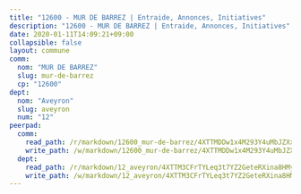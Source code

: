 ```yaml
---
title: "12600 - MUR DE BARREZ | Entraide, Annonces, Initiatives"
description: "12600 - MUR DE BARREZ | Entraide, Annonces, Initiatives"
date: 2020-01-11T14:09:21+09:00
collapsible: false
layout: commune
comm:
  nom: "MUR DE BARREZ"
  slug: mur-de-barrez
  cp: "12600"
dept:
  nom: "Aveyron"
  slug: aveyron
  num: "12"
peerpad:
  comm:
    read_path: /r/markdown/12600_mur-de-barrez/4XTTMDDw1x4M293Y4uMbJZXxAFkLifoAowtWuMdupkMTK3jqn
    write_path: /w/markdown/12600_mur-de-barrez/4XTTMDDw1x4M293Y4uMbJZXxAFkLifoAowtWuMdupkMTK3jqn-K3TgUgfbrXjVvW2TrfARjRa6tV7cZgvgHH264qntBR7ezPu3cnW1PsdtHvyXYnf37FPvBwn8hJnJy6Rgg46t2PJu9QGKmho6sHDCXNwxYADQGD8c1DSEWNRmkE49W78CJU7sM7Y8
  dept:
    read_path: /r/markdown/12_aveyron/4XTTM3CFrTYLeq3t7YZ2GeteRXina8HMy585xLdATaEm28gJq
    write_path: /w/markdown/12_aveyron/4XTTM3CFrTYLeq3t7YZ2GeteRXina8HMy585xLdATaEm28gJq-K3TgUfu3tdsvnJNzfCjLcQBm4uQ83gag77qnaAo9pjUvbpQyfAVAxJdyULKffeJFVcGHHVraYZNVQhiGBeBUKBFLy2Vr8dapgU6tQCmoJQ6dgnoqRGmK9bSxqhW9VArfxRuTPcgV
---
```



